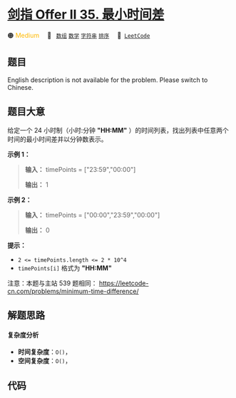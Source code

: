 # [剑指 Offer II 35. 最小时间差](https://leetcode.cn/problems/569nqc)

🟠 <font color=#ffb800>Medium</font>&emsp; 🔖&ensp; [`数组`](/leetcode-js/outline/tag/array.md) [`数学`](/leetcode-js/outline/tag/math.md) [`字符串`](/leetcode-js/outline/tag/string.md) [`排序`](/leetcode-js/outline/tag/sorting.md)&emsp; 🔗&ensp;[`LeetCode`](https://leetcode.cn/problems/569nqc)

## 题目

English description is not available for the problem. Please switch to
Chinese.


## 题目大意

给定一个 24 小时制（小时:分钟 **"HH:MM"** ）的时间列表，找出列表中任意两个时间的最小时间差并以分钟数表示。



**示例 1：**

> 
> 
> 
> 
> 
> **输入：** timePoints = ["23:59","00:00"]
> 
> **输出：** 1
> 
> 

**示例 2：**

> 
> 
> 
> 
> 
> **输入：** timePoints = ["00:00","23:59","00:00"]
> 
> **输出：** 0
> 
> 



**提示：**

  * `2 <= timePoints.length <= 2 * 10^4`
  * `timePoints[i]` 格式为 **"HH:MM"**



注意：本题与主站 539 题相同： <https://leetcode-cn.com/problems/minimum-time-difference/>


## 解题思路

#### 复杂度分析

- **时间复杂度**：`O()`，
- **空间复杂度**：`O()`，

## 代码

```javascript

```